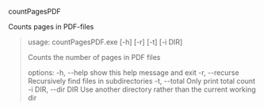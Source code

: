 countPagesPDF

Counts pages in PDF-files

> usage: countPagesPDF.exe [-h] [-r] [-t] [-i DIR]
>
> Counts the number of pages in PDF files
>
> options:
>   -h, --help         show this help message and exit
>   -r, --recurse      Recursively find files in subdirectories
>   -t, --total        Only print total count
>   -i DIR, --dir DIR  Use another directory rather than the current working dir
